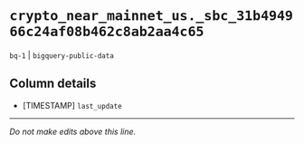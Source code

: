 # `crypto_near_mainnet_us._sbc_31b494966c24af08b462c8ab2aa4c65`
`bq-1` | `bigquery-public-data`

## Column details
* [TIMESTAMP] `last_update`

-------------------------------------------------------------------------------
*Do not make edits above this line.*
